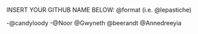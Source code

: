 INSERT YOUR GITHUB NAME BELOW: @format (i.e. @lepastiche)

-@candyloody
-@Noor
@Gwyneth
@beerandt
@Annedreeyia
